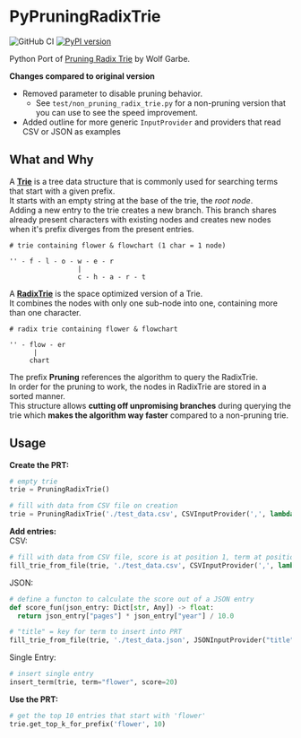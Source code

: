 # PyPruningRadixTrie
![GitHub CI](https://github.com/otto-de/PyPruningRadixTrie/actions/workflows/pipeline.yml/badge.svg)
[![PyPI version](https://badge.fury.io/py/pypruningradixtrie.svg)](https://badge.fury.io/py/pypruningradixtrie)

Python Port of [Pruning Radix Trie](https://github.com/wolfgarbe/PruningRadixTrie) by Wolf Garbe.

**Changes compared to original version**
* Removed parameter to disable pruning behavior.
  * See `test/non_pruning_radix_trie.py` for a non-pruning version that you can use to see the speed improvement.
* Added outline for more generic `InputProvider` and providers that read CSV or JSON as examples


## What and Why

A [**Trie**](https://en.wikipedia.org/wiki/Trie) is a tree data structure that is commonly used for searching terms
that start with a given prefix.  
It starts with an empty string at the base of the trie, the _root node_.        
Adding a new entry to the trie creates a new branch. This branch shares already present characters with existing nodes
and creates new nodes when it's prefix diverges from the present entries.
```text
# trie containing flower & flowchart (1 char = 1 node)

'' - f - l - o - w - e - r
                 |
                 c - h - a - r - t
```

A [**RadixTrie**](https://en.wikipedia.org/wiki/Radix_tree) is the space optimized version of a Trie.   
It combines the nodes with only one sub-node into one, containing more than one character.

```text
# radix trie containing flower & flowchart

'' - flow - er
      |
     chart
```

The prefix **Pruning** references the algorithm to query the RadixTrie.   
In order for the pruning to work, the nodes in RadixTrie are stored in a sorted manner.     
This structure allows **cutting off unpromising branches** during querying the trie which **makes the algorithm way faster**
compared to a non-pruning trie.


## Usage

**Create the PRT:**
```python
# empty trie
trie = PruningRadixTrie()

# fill with data from CSV file on creation
trie = PruningRadixTrie('./test_data.csv', CSVInputProvider(',', lambda x: float(x[1])))
```

**Add entries:**    
CSV:
```python
# fill with data from CSV file, score is at position 1, term at position 0
fill_trie_from_file(trie, './test_data.csv', CSVInputProvider(',', lambda x: float(x[1]), 0))
```

JSON:
```python
# define a functon to calculate the score out of a JSON entry
def score_fun(json_entry: Dict[str, Any]) -> float:
  return json_entry["pages"] * json_entry["year"] / 10.0

# "title" = key for term to insert into PRT
fill_trie_from_file(trie, './test_data.json', JSONInputProvider("title", score_fun))
```

Single Entry:
```python
# insert single entry
insert_term(trie, term="flower", score=20)
```

**Use the PRT:**
```python
# get the top 10 entries that start with 'flower'
trie.get_top_k_for_prefix('flower', 10)
```
